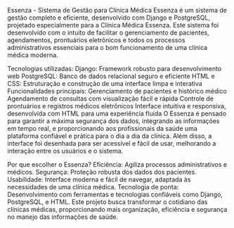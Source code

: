 Essenza - Sistema de Gestão para Clínica Médica
Essenza é um sistema de gestão completo e eficiente, desenvolvido com Django e PostgreSQL, projetado especialmente para a Clínica Médica Essenza. Este sistema foi desenvolvido com o intuito de facilitar o gerenciamento de pacientes, agendamentos, prontuários eletrônicos e todos os processos administrativos essenciais para o bom funcionamento de uma clínica médica moderna.

Tecnologias utilizadas:
Django: Framework robusto para desenvolvimento web
PostgreSQL: Banco de dados relacional seguro e eficiente
HTML e CSS: Estruturação e construção de uma interface limpa e interativa
Funcionalidades principais:
Gerenciamento de pacientes e histórico médico
Agendamento de consultas com visualização fácil e rápida
Controle de prontuários e registros médicos eletrônicos
Interface intuitiva e responsiva, desenvolvida com HTML para uma experiência fluida
O Essenza é pensado para garantir a máxima segurança dos dados, integrando as informações em tempo real, e proporcionando aos profissionais da saúde uma plataforma confiável e prática para o dia a dia da clínica. Além disso, a interface foi desenhada para ser acessível e fácil de usar, melhorando a interação entre os usuários e o sistema.

Por que escolher o Essenza?
Eficiência: Agiliza processos administrativos e médicos.
Segurança: Proteção robusta dos dados dos pacientes.
Usabilidade: Interface moderna e fácil de navegar, adaptada às necessidades de uma clínica médica.
Tecnologia de ponta: Desenvolvimento com ferramentas e tecnologias confiáveis como Django, PostgreSQL, e HTML.
Este projeto busca transformar o cotidiano das clínicas médicas, proporcionando mais organização, eficiência e segurança no manejo das informações de saúde.
